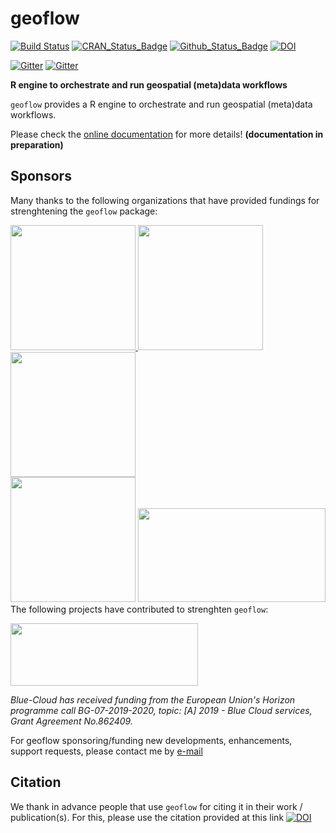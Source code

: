 # geoflow

[![Build Status](https://travis-ci.org/eblondel/geoflow.svg?branch=master)](https://travis-ci.org/eblondel/geoflow)
[![CRAN_Status_Badge](http://www.r-pkg.org/badges/version/geoflow)](https://cran.r-project.org/package=geoflow)
[![Github_Status_Badge](https://img.shields.io/badge/Github-0.0.20210419-blue.svg)](https://github.com/eblondel/geoflow)
[![DOI](https://zenodo.org/badge/DOI//10.5281/zenodo.3138920.svg)](https://doi.org//10.5281/zenodo.3138920)

[![Gitter](https://img.shields.io/badge/chat%20room-for%20users-brown.svg?style=flat-square)](https://gitter.im/geoflow-users/community)
[![Gitter](https://img.shields.io/badge/chat%20room-for%20developers-brown.svg?style=flat-square)](https://gitter.im/geoflow-developers/community)

**R engine to orchestrate and run geospatial (meta)data workflows**

``geoflow`` provides a R engine to orchestrate and run geospatial (meta)data workflows.

Please check the [online documentation](https://github.com/eblondel/geoflow/wiki) for more details! **(documentation in preparation)**


## Sponsors

Many thanks to the following organizations that have provided fundings for strenghtening the ``geoflow`` package:

<div style="float:left;">
  <a href="http://www.fao.org"><img height=200 width=200 src="http://www.fao.org/fileadmin/templates/family-farming-decade/images/FAO-IFAD-Logos/FAO-Logo-EN.svg">
  <a href="https://en.ird.fr/"><img src="http://www.umr-marbec.fr/images/logo-ird-en.png" height=200 width=200/>
  <a href="https://www.inrae.fr"><img height=200 width=200 src="https://www.inrae.fr/themes/custom/inrae_socle/logo.svg"></a>
</div>
<br>
<div style="float:left;">
  <a href="http://www.cnrs.fr"><img src="http://www.cnrs.fr/themes/custom/cnrs/logo.svg" height=200 width=200/></a>
  <a href="https://inee.cnrs.fr/fr/zones-ateliers"><img src="https://inee.cnrs.fr/sites/institut_inee/files/inline-images/logo-za_0_0.jpg" height=150 width=300/></a>
</div>

The following projects have contributed to strenghten ``geoflow``:

<a href="https://www.blue-cloud.org"><img height=100 width=300 src="https://www.blue-cloud.org/sites/all/themes/arcadia/logo.png"/></a>

_Blue-Cloud has received funding from the European Union's Horizon programme call BG-07-2019-2020, topic: [A] 2019 - Blue Cloud services, Grant Agreement No.862409._


For geoflow sponsoring/funding new developments, enhancements, support requests, please contact me by [e-mail](mailto:emmanuel.blondel1@gmail.com)

## Citation

We thank in advance people that use ``geoflow`` for citing it in their work / publication(s). For this, please use the citation provided at this link [![DOI](https://zenodo.org/badge/DOI//10.5281/zenodo.3138920.svg)](https://doi.org//10.5281/zenodo.3138920)


